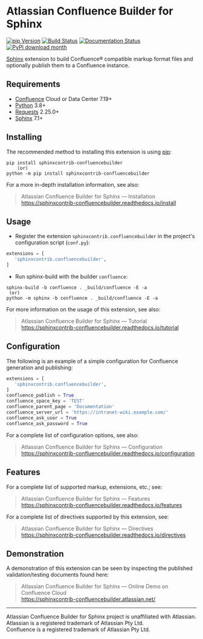 # Atlassian Confluence Builder for Sphinx

[![pip Version](https://badgen.net/pypi/v/sphinxcontrib-confluencebuilder?label=PyPI)](https://pypi.python.org/pypi/sphinxcontrib-confluencebuilder)
[![Build Status](https://github.com/sphinx-contrib/confluencebuilder/actions/workflows/build.yml/badge.svg)](https://github.com/sphinx-contrib/confluencebuilder/actions/workflows/build.yml) 
[![Documentation Status](https://img.shields.io/readthedocs/sphinxcontrib-confluencebuilder?label=Documentation)](https://sphinxcontrib-confluencebuilder.readthedocs.io/) 
[![PyPI download month](https://img.shields.io/pypi/dm/sphinxcontrib-confluencebuilder.svg?label=Downloads)](https://pypi.python.org/pypi/sphinxcontrib-confluencebuilder/) 

[Sphinx][sphinx] extension to build Confluence® compatible markup format
files and optionally publish them to a Confluence instance.

## Requirements

* [Confluence][confluence] Cloud or Data Center 7.19+
* [Python][python] 3.8+
* [Requests][requests] 2.25.0+
* [Sphinx][sphinx] 7.1+

## Installing

The recommended method to installing this extension is using [pip][pip]:

```shell
pip install sphinxcontrib-confluencebuilder
    (or)
python -m pip install sphinxcontrib-confluencebuilder
```

For a more in-depth installation information, see also:

> Atlassian Confluence Builder for Sphinx — Installation \
> https://sphinxcontrib-confluencebuilder.readthedocs.io/install

## Usage

- Register the extension `sphinxcontrib.confluencebuilder` in the project's
  configuration script (`conf.py`):

```python
extensions = [
   'sphinxcontrib.confluencebuilder',
]
```

- Run sphinx-build with the builder `confluence`:

```shell
sphinx-build -b confluence . _build/confluence -E -a
 (or)
python -m sphinx -b confluence . _build/confluence -E -a
```

For more information on the usage of this extension, see also:

> Atlassian Confluence Builder for Sphinx — Tutorial \
> https://sphinxcontrib-confluencebuilder.readthedocs.io/tutorial

## Configuration

The following is an example of a simple configuration for Confluence generation
and publishing:

```python
extensions = [
   'sphinxcontrib.confluencebuilder',
]
confluence_publish = True
confluence_space_key = 'TEST'
confluence_parent_page = 'Documentation'
confluence_server_url = 'https://intranet-wiki.example.com/'
confluence_ask_user = True
confluence_ask_password = True
```

For a complete list of configuration options, see also:

> Atlassian Confluence Builder for Sphinx — Configuration \
> https://sphinxcontrib-confluencebuilder.readthedocs.io/configuration

## Features

For a complete list of supported markup, extensions, etc.; see:

> Atlassian Confluence Builder for Sphinx — Features \
> https://sphinxcontrib-confluencebuilder.readthedocs.io/features

For a complete list of directives supported by this extension, see:

> Atlassian Confluence Builder for Sphinx — Directives \
> https://sphinxcontrib-confluencebuilder.readthedocs.io/directives

## Demonstration

A demonstration of this extension can be seen by inspecting the published
validation/testing documents found here:

> Atlassian Confluence Builder for Sphinx — Online Demo on Confluence Cloud \
> https://sphinxcontrib-confluencebuilder.atlassian.net/

----

Atlassian Confluence Builder for Sphinx project is unaffiliated with Atlassian.\
Atlassian is a registered trademark of Atlassian Pty Ltd.\
Confluence is a registered trademark of Atlassian Pty Ltd.


[confluence]: https://www.atlassian.com/software/confluence
[pip]: https://pip.pypa.io/
[python]: https://www.python.org/
[requests]: https://pypi.python.org/pypi/requests
[sphinx]: https://www.sphinx-doc.org/
